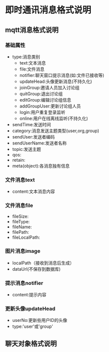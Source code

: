 # 即时通讯消息格式说明

## mqtt消息格式说明

### 基础属性

- type:消息类别
    - text:文本消息
    - file:文件消息
    - notifier:聊天窗口提示消息(如:文件已接收等)
    - updateHead:头像更新消息(不持久化)
    - joinGroup:邀请人员加入讨论组
    - quitGroup:退出讨论组
    - editGroup:编辑讨论组信息
    - addGroupUser:更新讨论组人员
    - login:用户重复登录监听
    - online:用户在线离线监听(不持久化)
- sendTime:发送时间
- category:消息发送主题类型(user,org,group)
- sendUser:发送者编码
- sendUserName:发送者名称
- topic:发送主题
- qos:
- retain:
- meta(object):各消息独有信息

### 文件消息text

- content:文本消息内容

### 文件消息file

- fileSize:
- fileType:
- fileName:
- filePath:
- fileLocalPath:

### 图片消息image
- localPath（接收到消息后生成）
- dataUrl(不保存到数据库)

### 提示消息notifier

- content:提示内容

### 更新头像updateHead

- userNo:更新些用户ID的头像
- type:'user'或'group'

## 聊天对象格式说明
